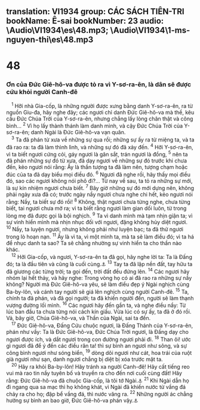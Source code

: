 translation: VI1934
group: CÁC SÁCH TIÊN-TRI
bookName: Ê-sai 
bookNumber: 23
audio: \Audio\VI1934\es\48.mp3; \Audio\VI1934\1-ms-nguyen-thi\es\48.mp3
-------

<div class="title"><h1>48</h1><h3>Ơn của Đức Giê-hô-va được tỏ ra vì Y-sơ-ra-ên, là dân sẽ được cứu khỏi người Canh-đê</h3></div>
<span class="verse es_48_1"> <sup>1</sup> Hỡi nhà Gia-cốp, là những người được xưng bằng danh Y-sơ-ra-ên, ra từ nguồn Giu-đa, hãy nghe đây; các ngươi chỉ danh Đức Giê-hô-va mà thề, kêu cầu Đức Chúa Trời của Y-sơ-ra-ên, nhưng chẳng lấy lòng chân thật và công bình… </span>
<span class="verse es_48_2"><sup>2</sup> Vì họ lấy thành thánh làm danh mình, và cậy Đức Chúa Trời của Y-sơ-ra-ên; danh Ngài là Đức Giê-hô-va vạn quân. <br/></span>
<span class="verse es_48_3"> <sup>3</sup> Ta đã phán từ xưa về những sự qua rồi; những sự ấy ra từ miệng ta, và ta đã rao ra: ta đã làm thình lình, và những sự đó đã xảy đến. </span>
<span class="verse es_48_4"><sup>4</sup> Hỡi Y-sơ-ra-ên, vì ta biết ngươi cứng cỏi, gáy ngươi là gân sắt, trán ngươi là đồng, </span>
<span class="verse es_48_5"><sup>5</sup> nên ta đã phán những sự đó từ xưa, đã dạy ngươi về những sự đó trước khi chưa đến, kẻo ngươi nói rằng: Ấy là thần tượng ta đã làm nên, tượng chạm hoặc đúc của ta đã dạy biểu mọi điều đó. </span>
<span class="verse es_48_6"><sup>6</sup> Ngươi đã nghe rồi, hãy thấy mọi điều đó, sao các ngươi không nói phô đi?… Từ nay về sau, ta tỏ ra những sự mới, là sự kín nhiệm ngươi chưa biết. </span>
<span class="verse es_48_7"><sup>7</sup> Bây giờ những sự đó mới dựng nên, không phải ngày xưa đã có; trước ngày nầy ngươi chưa nghe chi hết, kẻo ngươi nói rằng: Nầy, ta biết sự đó rồi! </span>
<span class="verse es_48_8"><sup>8</sup> Không, thật ngươi chưa từng nghe, chưa từng biết, tai ngươi chưa mở ra; vì ta biết rằng ngươi làm gian dối luôn, từ trong lòng mẹ đã được gọi là bội nghịch. </span>
<span class="verse es_48_9"><sup>9</sup> Ta vì danh mình mà tạm nhịn giận ta; vì sự vinh hiển mình mà nhịn nhục đối với ngươi, đặng không hủy diệt ngươi. </span>
<span class="verse es_48_10"><sup>10</sup> Nầy, ta luyện ngươi, nhưng không phải như luyện bạc; ta đã thử ngươi trong lò hoạn nạn. </span>
<span class="verse es_48_11"><sup>11</sup> Ấy là vì ta, vì một mình ta, mà ta sẽ làm điều đó; vì ta há để nhục danh ta sao? Ta sẽ chẳng nhường sự vinh hiển ta cho thần nào khác. <br/></span>
<span class="verse es_48_12"> <sup>12</sup> Hỡi Gia-cốp, và ngươi, Y-sơ-ra-ên ta đã gọi, hãy nghe lời ta: Ta là Đấng đó; ta là đầu tiên và cũng là cuối cùng.<a data-toggle="tooltip" data-placement="bottom" title="Es 44:6; Kh 1:17; 22:13">⚓</a></span>
<span class="verse es_48_13"><sup>13</sup> Tay ta đã lập nền đất, tay hữu ta đã giương các từng trời; ta gọi đến, trời đất đều đứng lên. </span>
<span class="verse es_48_14"><sup>14</sup> Các ngươi hãy nhóm lại hết thảy, và hãy nghe: Trong vòng họ có ai đã rao ra những sự nầy không? Người mà Đức Giê-hô-va yêu, sẽ làm điều đẹp ý Ngài nghịch cùng Ba-by-lôn, và cánh tay người sẽ giá lên nghịch cùng người Canh-đê. </span>
<span class="verse es_48_15"><sup>15</sup> Ta, chính ta đã phán, và đã gọi người; ta đã khiến người đến, người sẽ làm thạnh vượng đường lối mình. </span>
<span class="verse es_48_16"><sup>16</sup> Các ngươi hãy đến gần ta, và nghe điều nầy: Từ lúc ban đầu ta chưa từng nói cách kín giấu. Vừa lúc có sự ấy, ta đã ở đó rồi. Vả, bây giờ, Chúa Giê-hô-va, và Thần của Ngài, sai ta đến. <br/></span>
<span class="verse es_48_17"> <sup>17</sup> Đức Giê-hô-va, Đấng Cứu chuộc ngươi, là Đấng Thánh của Y-sơ-ra-ên, phán như vầy: Ta là Đức Giê-hô-va, Đức Chúa Trời ngươi, là Đấng dạy cho ngươi được ích, và dắt ngươi trong con đường ngươi phải đi. </span>
<span class="verse es_48_18"><sup>18</sup> Than ôi! ước gì ngươi đã để ý đến các điều răn ta! thì sự bình an ngươi như sông, và sự công bình ngươi như sóng biển, </span>
<span class="verse es_48_19"><sup>19</sup> dòng dõi ngươi như cát, hoa trái của ruột già ngươi như sạn, danh ngươi chẳng bị diệt bị xóa trước mặt ta. <br/></span>
<span class="verse es_48_20"> <sup>20</sup> Hãy ra khỏi Ba-by-lôn! Hãy tránh xa người Canh-đê! Hãy cất tiếng reo vui mà rao tin nầy tuyên bố và truyền ra cho đến nơi cuối cùng đất! Hãy rằng: Đức Giê-hô-va đã chuộc Gia-cốp, là tôi tớ Ngài.<a data-toggle="tooltip" data-placement="bottom" title="Kh 18:4">⚓</a></span>
<span class="verse es_48_21"><sup>21</sup> Khi Ngài dẫn họ đi ngang qua sa mạc thì họ không khát, vì Ngài đã khiến nước từ vầng đá chảy ra cho họ; đập bể vầng đá, thì nước văng ra. </span>
<span class="verse es_48_22"><sup>22</sup> Những người ác chẳng hưởng sự bình an bao giờ, Đức Giê-hô-va phán vậy.<a data-toggle="tooltip" data-placement="bottom" title="Es 57:21">⚓</a><br/></span>
